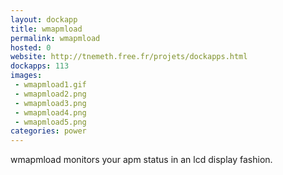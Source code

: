 ```yaml
---
layout: dockapp
title: wmapmload
permalink: wmapmload
hosted: 0
website: http://tnemeth.free.fr/projets/dockapps.html
dockapps: 113
images:
 - wmapmload1.gif
 - wmapmload2.png
 - wmapmload3.png
 - wmapmload4.png
 - wmapmload5.png
categories: power
---
```

wmapmload monitors your apm status in an lcd display fashion.
